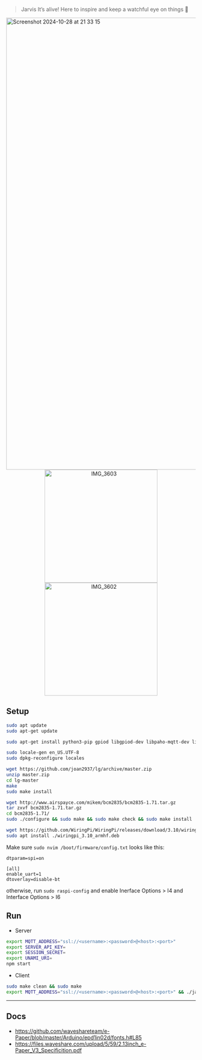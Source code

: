 > Jarvis It’s alive! Here to inspire and keep a watchful eye on things 👀

<img width="1200" alt="Screenshot 2024-10-28 at 21 33 15" src="https://github.com/user-attachments/assets/07efbb9d-fd86-4027-bf9d-eca0307dca27">

<div align="center">
  <img width="300" alt="IMG_3603" src="https://github.com/user-attachments/assets/5b98a666-aa89-49d5-80e6-4c8cc2b04bcf">
  <img width="300" alt="IMG_3602" src="https://github.com/user-attachments/assets/90aabb81-2482-47b3-92b3-75cb0453bb5c">
</div>

## Setup

```bash
sudo apt update
sudo apt-get update

sudo apt-get install python3-pip gpiod libgpiod-dev libpaho-mqtt-dev libssl-dev

sudo locale-gen en_US.UTF-8
sudo dpkg-reconfigure locales

wget https://github.com/joan2937/lg/archive/master.zip
unzip master.zip
cd lg-master
make
sudo make install

wget http://www.airspayce.com/mikem/bcm2835/bcm2835-1.71.tar.gz
tar zxvf bcm2835-1.71.tar.gz
cd bcm2835-1.71/
sudo ./configure && sudo make && sudo make check && sudo make install

wget https://github.com/WiringPi/WiringPi/releases/download/3.10/wiringpi_3.10_armhf.deb
sudo apt install ./wiringpi_3.10_armhf.deb
```

Make sure `sudo nvim /boot/firmware/config.txt` looks like this:
```
dtparam=spi=on

[all]
enable_uart=1
dtoverlay=disable-bt
```
otherwise, run `sudo raspi-config` and enable Inerface Options > I4 and Interface Options > I6

## Run

- Server
```bash
export MQTT_ADDRESS="ssl://<username>:<password>@<host>:<port>"
export SERVER_API_KEY=
export SESSION_SECRET=
export UNAMI_URI=
npm start
```

- Client
```bash
sudo make clean && sudo make
export MQTT_ADDRESS="ssl://<username>:<password>@<host>:<port>" && ./jarvis
```

---

## Docs
- https://github.com/waveshareteam/e-Paper/blob/master/Arduino/epd1in02d/fonts.h#L85
- https://files.waveshare.com/upload/5/59/2.13inch_e-Paper_V3_Specificition.pdf
